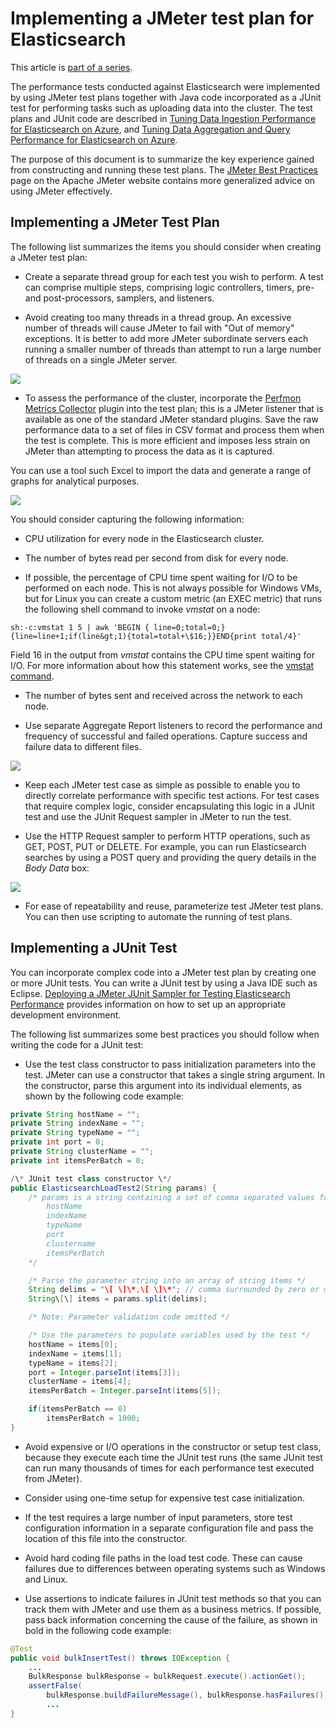 <properties
   pageTitle="Implementing a JMeter test plan for Elasticsearch | Microsoft Azure"
   description="How to run performance tests for Elasticsearch with JMeter."
   services=""
   documentationCenter="na"
   authors="dragon119"
   manager="bennage"
   editor=""
   tags=""/>

<tags
   ms.service="guidance"
   ms.devlang="na"
   ms.topic="article"
   ms.tgt_pltfrm="na"
   ms.workload="na"
   ms.date="02/18/2016"
   ms.author="masashin" />
   
# Implementing a JMeter test plan for Elasticsearch

This article is [part of a series](guidance-elasticsearch.md). 

The performance tests conducted against Elasticsearch were implemented by using JMeter test plans 
together with Java code incorporated as a JUnit test for performing tasks such as uploading data into 
the cluster. The test plans and JUnit code are described in [Tuning Data Ingestion Performance for Elasticsearch on Azure][], and 
[Tuning Data Aggregation and Query Performance for Elasticsearch on Azure][].

The purpose of this document is to summarize the key experience gained from constructing and running 
these test plans. The [JMeter Best Practices](http://jmeter.apache.org/usermanual/best-practices.html) 
page on the Apache JMeter website contains more generalized advice on using JMeter effectively.

## Implementing a JMeter Test Plan

The following list summarizes the items you should consider when creating a JMeter test plan:

- Create a separate thread group for each test you wish to perform. A test can comprise multiple steps, 
comprising logic controllers, timers, pre- and post-processors, samplers, and listeners.

- Avoid creating too many threads in a thread group. An excessive number of threads will cause 
JMeter to fail with "Out of memory" exceptions. It is better to add more JMeter subordinate servers 
each running a smaller number of threads than attempt to run a large number of threads on a single 
JMeter server.

![](./media/guidance-elasticsearch/jmeter-testing1.png)

- To assess the performance of the cluster, incorporate the 
[Perfmon Metrics Collector](http://jmeter-plugins.org/wiki/PerfMon/) plugin into the test plan; 
this is a JMeter listener that is available as one of the standard JMeter standard plugins. 
Save the raw performance data to a set of files in CSV format and process them when the test is complete. 
This is more efficient and imposes less strain on JMeter than attempting to process the data as it is 
captured. 

You can use a tool such Excel to import the data and generate a range of graphs for analytical purposes.

![](./media/guidance-elasticsearch/jmeter-testing2.png)

You should consider capturing the following information:

- CPU utilization for every node in the Elasticsearch cluster.

- The number of bytes read per second from disk for every node.

- If possible, the percentage of CPU time spent waiting for I/O to be performed on each node. 
This is not always possible for Windows VMs, but for Linux you can create a custom metric (an EXEC metric) 
that runs the following shell command to invoke *vmstat* on a node:

```Shell
sh:-c:vmstat 1 5 | awk 'BEGIN { line=0;total=0;}{line=line+1;if(line&gt;1){total=total+\$16;}}END{print total/4}'
```

Field 16 in the output from *vmstat* contains the CPU time spent waiting for I/O. For more information 
about how this statement works, see the [vmstat command](http://linuxcommand.org/man_pages/vmstat8.html).

- The number of bytes sent and received across the network to each node.

- Use separate Aggregate Report listeners to record the performance and frequency of successful and 
failed operations. Capture success and failure data to different files.

![](./media/guidance-elasticsearch/jmeter-testing3.png)

- Keep each JMeter test case as simple as possible to enable you to directly correlate performance 
with specific test actions. For test cases that require complex logic, consider encapsulating 
this logic in a JUnit test and use the JUnit Request sampler in JMeter to run the test.

- Use the HTTP Request sampler to perform HTTP operations, such as GET, POST, PUT or DELETE. 
For example, you can run Elasticsearch searches by using a POST query and providing the query 
details in the *Body Data* box:

![](./media/guidance-elasticsearch/jmeter-testing4.png)

- For ease of repeatability and reuse, parameterize test JMeter test plans. You can then use 
scripting to automate the running of test plans.

## Implementing a JUnit Test

You can incorporate complex code into a JMeter test plan by creating one or more JUnit tests. 
You can write a JUnit test by using a Java IDE such as Eclipse. [Deploying a JMeter JUnit Sampler for Testing Elasticsearch Performance][]
provides information on how to set up an appropriate development environment.

The following list summarizes some best practices you should follow when writing the code for a 
JUnit test:

- Use the test class constructor to pass initialization parameters into the test. JMeter can use a 
constructor that takes a single string argument. In the constructor, parse this argument into its 
individual elements, as shown by the following code example:

```Java
private String hostName = "";
private String indexName = "";
private String typeName = "";
private int port = 0;
private String clusterName = "";
private int itemsPerBatch = 0;

/\* JUnit test class constructor \*/
public ElasticsearchLoadTest2(String params) {
	/* params is a string containing a set of comma separated values for:
		hostName
		indexName
		typeName
		port
		clustername
		itemsPerBatch
	*/

    /* Parse the parameter string into an array of string items */
	String delims = "\[ \]\*,\[ \]\*"; // comma surrounded by zero or more spaces
	String\[\] items = params.split(delims);

    /* Note: Parameter validation code omitted */

	/* Use the parameters to populate variables used by the test */
	hostName = items[0];
	indexName = items[1];
	typeName = items[2];
	port = Integer.parseInt(items[3]);
	clusterName = items[4];
	itemsPerBatch = Integer.parseInt(items[5]);

	if(itemsPerBatch == 0)
		itemsPerBatch = 1000;
}
```

- Avoid expensive or I/O operations in the constructor or setup test class, because they execute 
each time the JUnit test runs (the same JUnit test can run many thousands of times for each 
performance test executed from JMeter).

- Consider using one-time setup for expensive test case initialization.

- If the test requires a large number of input parameters, store test configuration information
in a separate configuration file and pass the location of this file into the constructor.

- Avoid hard coding file paths in the load test code. These can cause failures due to differences 
between operating systems such as Windows and Linux.

- Use assertions to indicate failures in JUnit test methods so that you can track them with 
JMeter and use them as a business metrics. If possible, pass back information concerning the cause 
of the failure, as shown in bold in the following code example:

```Java
@Test
public void bulkInsertTest() throws IOException {
	...
	BulkResponse bulkResponse = bulkRequest.execute().actionGet();
	assertFalse(
		bulkResponse.buildFailureMessage(), bulkResponse.hasFailures());
		...
}
```

[Running Elasticsearch on Azure]: guidance-elasticsearch-running-on-azure.md
[Tuning Data Ingestion Performance for Elasticsearch on Azure]: guidance-elasticsearch-tuning-data-ingestion-performance.md
[Deploying a JMeter JUnit Sampler for Testing Elasticsearch Performance]: guidance-elasticsearch-deploying-jmeter-junit-sampler.md
[Tuning Data Aggregation and Query Performance for Elasticsearch on Azure]: guidance-elasticsearch-tuning-data-aggregation-and-query-performance.md

